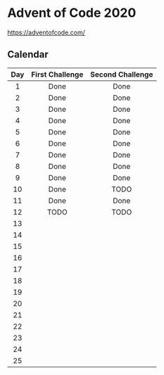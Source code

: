 # Advent of Code 2020

https://adventofcode.com/

## Calendar

Day | First Challenge | Second Challenge
:-: | :-------------: | :--------------:
1   | Done            | Done
2   | Done            | Done
3   | Done            | Done
4   | Done            | Done
5   | Done            | Done
6   | Done            | Done
7   | Done            | Done
8   | Done            | Done
9   | Done            | Done
10  | Done            | TODO
11  | Done            | Done
12  | TODO            | TODO
13  |
14  |
15  |
16  |
17  |
18  |
19  |
20  |
21  |
22  |
23  |
24  |
25  |
